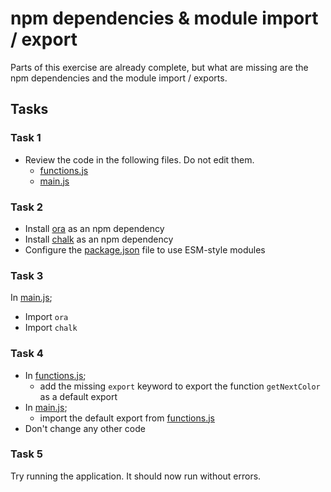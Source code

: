 # npm dependencies & module import / export

Parts of this exercise are already complete, but what are missing are the npm dependencies and the module import / exports.

## Tasks

### Task 1

- Review the code in the following files. Do not edit them.
  - [functions.js](./functions.js)
  - [main.js](./main.js)

### Task 2

- Install [ora](https://www.npmjs.com/package/ora) as an npm dependency
- Install [chalk](https://www.npmjs.com/package/chalk) as an npm dependency
- Configure the [package.json](./package.json) file to use ESM-style modules

### Task 3

In [main.js](./main.js);

- Import `ora`
- Import `chalk`

### Task 4

- In [functions.js](./functions.js);
  - add the missing `export` keyword to export the function `getNextColor` as a default export
- In [main.js](./main.js);
  - import the default export from [functions.js](./functions.js)
- Don't change any other code

### Task 5
Try running the application. It should now run without errors.


